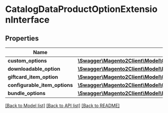 # CatalogDataProductOptionExtensionInterface

## Properties
Name | Type | Description | Notes
------------ | ------------- | ------------- | -------------
**custom_options** | [**\Swagger\Magento2Client\Model\CatalogDataCustomOptionInterface[]**](CatalogDataCustomOptionInterface.md) |  | [optional] 
**downloadable_option** | [**\Swagger\Magento2Client\Model\DownloadableDataDownloadableOptionInterface**](DownloadableDataDownloadableOptionInterface.md) |  | [optional] 
**giftcard_item_option** | [**\Swagger\Magento2Client\Model\GiftCardDataGiftCardOptionInterface**](GiftCardDataGiftCardOptionInterface.md) |  | [optional] 
**configurable_item_options** | [**\Swagger\Magento2Client\Model\ConfigurableProductDataConfigurableItemOptionValueInterface[]**](ConfigurableProductDataConfigurableItemOptionValueInterface.md) |  | [optional] 
**bundle_options** | [**\Swagger\Magento2Client\Model\BundleDataBundleOptionInterface[]**](BundleDataBundleOptionInterface.md) |  | [optional] 

[[Back to Model list]](../README.md#documentation-for-models) [[Back to API list]](../README.md#documentation-for-api-endpoints) [[Back to README]](../README.md)


